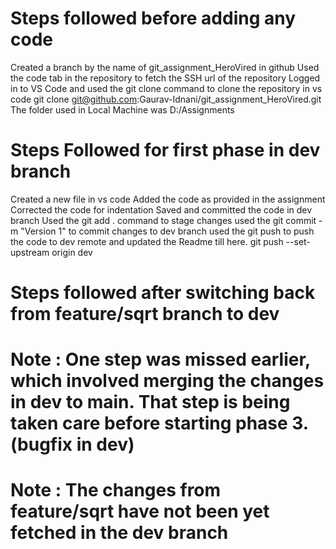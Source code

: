 # Steps followed before adding any code
Created a branch by the name of git_assignment_HeroVired in github
Used the code tab in the repository to fetch the SSH url of the repository
Logged in to VS Code and used the git clone command to clone the repository in vs code 
git clone git@github.com:Gaurav-Idnani/git_assignment_HeroVired.git
The folder used in Local Machine was D:/Assignments

# Steps Followed for first phase in dev branch
Created a new file in vs code
Added the code as provided in the assignment
Corrected the code for indentation
Saved and committed the code in dev branch
Used the git add . command to stage changes
used the git commit -m "Version 1" to commit changes to dev branch
used the git push to push the code to dev remote and updated the Readme till here.
git push --set-upstream origin dev

# Steps followed after switching back from feature/sqrt branch to dev
# Note : One step was missed earlier, which involved merging the changes in dev to main. That step is being taken care before starting phase 3.(bugfix in dev)
# Note : The changes from feature/sqrt have not been yet fetched in the dev branch


